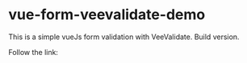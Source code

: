 # vue-form-veevalidate-demo
This is a simple vueJs form validation with VeeValidate. Build version.

Follow the link: 

